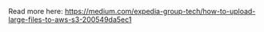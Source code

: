 Read more here: https://medium.com/expedia-group-tech/how-to-upload-large-files-to-aws-s3-200549da5ec1
